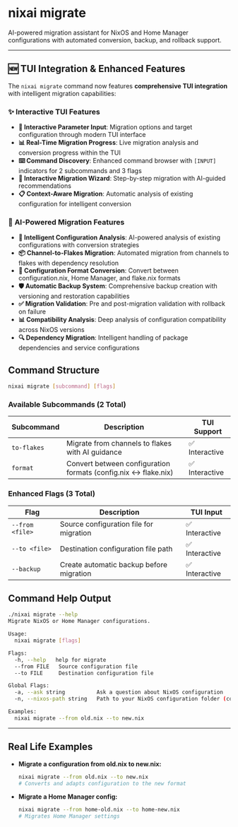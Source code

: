 # nixai migrate

AI-powered migration assistant for NixOS and Home Manager configurations with automated conversion, backup, and rollback support.

---

## 🆕 TUI Integration & Enhanced Features

The `nixai migrate` command now features **comprehensive TUI integration** with intelligent migration capabilities:

### ✨ **Interactive TUI Features**
- **🎯 Interactive Parameter Input**: Migration options and target configuration through modern TUI interface
- **📊 Real-Time Migration Progress**: Live migration analysis and conversion progress within the TUI
- **⌨️ Command Discovery**: Enhanced command browser with `[INPUT]` indicators for 2 subcommands and 3 flags
- **🔄 Interactive Migration Wizard**: Step-by-step migration with AI-guided recommendations
- **📋 Context-Aware Migration**: Automatic analysis of existing configuration for intelligent conversion

### 🔄 **AI-Powered Migration Features**
- **🧠 Intelligent Configuration Analysis**: AI-powered analysis of existing configurations with conversion strategies
- **📦 Channel-to-Flakes Migration**: Automated migration from channels to flakes with dependency resolution
- **🔧 Configuration Format Conversion**: Convert between configuration.nix, Home Manager, and flake.nix formats
- **🛡️ Automatic Backup System**: Comprehensive backup creation with versioning and restoration capabilities
- **✅ Migration Validation**: Pre and post-migration validation with rollback on failure
- **📊 Compatibility Analysis**: Deep analysis of configuration compatibility across NixOS versions
- **🔍 Dependency Migration**: Intelligent handling of package dependencies and service configurations

## Command Structure

```sh
nixai migrate [subcommand] [flags]
```

### Available Subcommands (2 Total)

| Subcommand | Description | TUI Support |
|------------|-------------|-------------|
| `to-flakes` | Migrate from channels to flakes with AI guidance | ✅ Interactive |
| `format` | Convert between configuration formats (config.nix ↔ flake.nix) | ✅ Interactive |

### Enhanced Flags (3 Total)

| Flag | Description | TUI Input |
|------|-------------|-----------|
| `--from <file>` | Source configuration file for migration | ✅ Interactive |
| `--to <file>` | Destination configuration file path | ✅ Interactive |
| `--backup` | Create automatic backup before migration | ✅ Interactive |

## Command Help Output

```sh
./nixai migrate --help
Migrate NixOS or Home Manager configurations.

Usage:
  nixai migrate [flags]

Flags:
  -h, --help   help for migrate
  --from FILE   Source configuration file
  --to FILE     Destination configuration file

Global Flags:
  -a, --ask string          Ask a question about NixOS configuration
  -n, --nixos-path string   Path to your NixOS configuration folder (containing flake.nix or configuration.nix)

Examples:
  nixai migrate --from old.nix --to new.nix
```

---

## Real Life Examples

- **Migrate a configuration from old.nix to new.nix:**
  ```sh
  nixai migrate --from old.nix --to new.nix
  # Converts and adapts configuration to the new format
  ```
- **Migrate a Home Manager config:**
  ```sh
  nixai migrate --from home-old.nix --to home-new.nix
  # Migrates Home Manager settings
  ```
